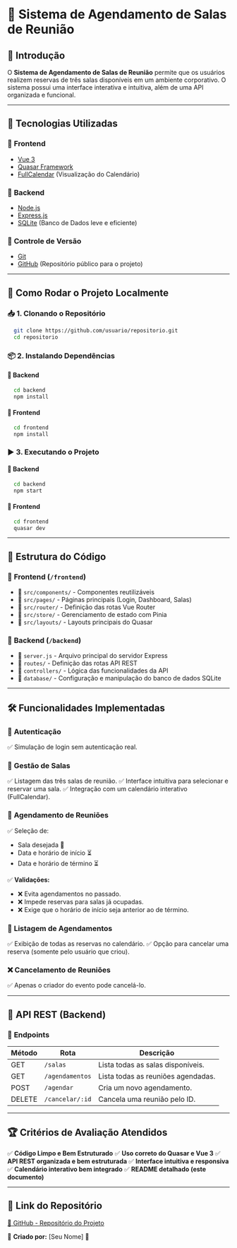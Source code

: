 # 🏢 Sistema de Agendamento de Salas de Reunião

## 📌 Introdução
O **Sistema de Agendamento de Salas de Reunião** permite que os usuários realizem reservas de três salas disponíveis em um ambiente corporativo. O sistema possui uma interface interativa e intuitiva, além de uma API organizada e funcional.

---

## 🚀 Tecnologias Utilizadas

### 📌 **Frontend**
- [Vue 3](https://vuejs.org/)
- [Quasar Framework](https://quasar.dev/)
- [FullCalendar](https://fullcalendar.io/) (Visualização do Calendário)

### 📌 **Backend**
- [Node.js](https://nodejs.org/)
- [Express.js](https://expressjs.com/)
- [SQLite](https://www.sqlite.org/) (Banco de Dados leve e eficiente)

### 📌 **Controle de Versão**
- [Git](https://git-scm.com/)
- [GitHub](https://github.com/) (Repositório público para o projeto)

---

## 🔧 Como Rodar o Projeto Localmente

### 📥 **1. Clonando o Repositório**
```sh
  git clone https://github.com/usuario/repositorio.git
  cd repositorio
```

### 📦 **2. Instalando Dependências**
#### 📌 Backend
```sh
  cd backend
  npm install
```
#### 📌 Frontend
```sh
  cd frontend
  npm install
```

### ▶ **3. Executando o Projeto**
#### 📌 Backend
```sh
  cd backend
  npm start
```
#### 📌 Frontend
```sh
  cd frontend
  quasar dev
```

---

## 📂 Estrutura do Código

### 📁 **Frontend** (`/frontend`)
- 📌 `src/components/` - Componentes reutilizáveis
- 📌 `src/pages/` - Páginas principais (Login, Dashboard, Salas)
- 📌 `src/router/` - Definição das rotas Vue Router
- 📌 `src/store/` - Gerenciamento de estado com Pinia
- 📌 `src/layouts/` - Layouts principais do Quasar

### 📁 **Backend** (`/backend`)
- 📌 `server.js` - Arquivo principal do servidor Express
- 📌 `routes/` - Definição das rotas API REST
- 📌 `controllers/` - Lógica das funcionalidades da API
- 📌 `database/` - Configuração e manipulação do banco de dados SQLite

---

## 🛠️ Funcionalidades Implementadas

### 🔑 **Autenticação**
✅ Simulação de login sem autenticação real.

### 🏢 **Gestão de Salas**
✅ Listagem das três salas de reunião.
✅ Interface intuitiva para selecionar e reservar uma sala.
✅ Integração com um calendário interativo (FullCalendar).

### 📅 **Agendamento de Reuniões**
✅ Seleção de:
- Sala desejada 🏢
- Data e horário de início ⏳
- Data e horário de término ⏳

✅ **Validações:**
- ❌ Evita agendamentos no passado.
- ❌ Impede reservas para salas já ocupadas.
- ❌ Exige que o horário de início seja anterior ao de término.

### 📜 **Listagem de Agendamentos**
✅ Exibição de todas as reservas no calendário.
✅ Opção para cancelar uma reserva (somente pelo usuário que criou).

### ❌ **Cancelamento de Reuniões**
✅ Apenas o criador do evento pode cancelá-lo.

---

## 🔗 API REST (Backend)

### 📌 **Endpoints**
| Método | Rota | Descrição |
|---------|------|-------------|
| GET | `/salas` | Lista todas as salas disponíveis. |
| GET | `/agendamentos` | Lista todas as reuniões agendadas. |
| POST | `/agendar` | Cria um novo agendamento. |
| DELETE | `/cancelar/:id` | Cancela uma reunião pelo ID. |

---

## 🏆 Critérios de Avaliação Atendidos
✅ **Código Limpo e Bem Estruturado**
✅ **Uso correto do Quasar e Vue 3**
✅ **API REST organizada e bem estruturada**
✅ **Interface intuitiva e responsiva**
✅ **Calendário interativo bem integrado**
✅ **README detalhado (este documento)**

---

## 🔗 Link do Repositório
[🔗 GitHub - Repositório do Projeto](https://github.com/usuario/repositorio)

📌 **Criado por:** [Seu Nome] 🎯

